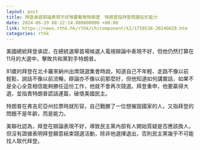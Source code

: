 ```yaml
---
layout: post
title: 拜登承認辯論表現不好惟要擊敗特朗普　特朗普指拜登問題在於能力
date: 2024-06-29 08:22:14.000000000 +08:00
link: https://news.rthk.hk/rthk/ch/component/k2/1759538-20240629.htm
categories: rthk
---
```


美國總統拜登承認，在總統選舉首場候選人電視辯論中表現不好，但他仍然打算在11月的大選中，擊敗共和黨對手特朗普。

81歲的拜登在北卡羅來納州出席競選集會時說，知道自己不年輕、走路不像以前輕鬆，說話不像以前流暢，辯論亦不像以前那麼好，但他知道如何講實話，如果不是全心全意相信能夠勝任這份工作，他就不會再次競選。拜登重申，他要贏得大選，並指責特朗普謊話連篇，破壞美國民主。

特朗普在弗吉尼亞州拉票時就形容，自己戰勝了一位想摧毀國家的人，又指拜登的問題不是年齡，而是能力。

美聯社認為，拜登在辯論表現不好，導致民主黨內部有人開始質疑是否應該換人，但沒有證據表明拜登願意結束競選活動，除非他選擇退出，否則民主黨幾乎不可能找人取代拜登。
